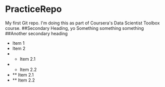 # PracticeRepo
My first Git repo. I'm doing this as part of Coursera's Data Scientist Toolbox course.
##Secondary Heading, yo
Something something something
##Another secondary heading
* Item 1
* Item 2
* * Item 2.1
* * Item 2.2
* ** Item 2.1
* ** Item 2.2
